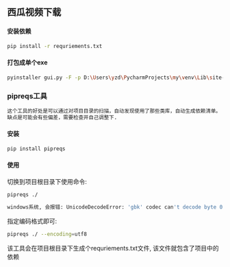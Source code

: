 ## 西瓜视频下载

#### 安装依赖
```sh
pip install -r requriements.txt
```

#### 打包成单个exe
```sh
pyinstaller gui.py -F -p D:\Users\yzd\PycharmProjects\my\venv\Lib\site-packages
```

### pipreqs工具
```sh
这个工具的好处是可以通过对项目目录的扫描，自动发现使用了那些类库，自动生成依赖清单。
缺点是可能会有些偏差，需要检查并自己调整下.
```

#### 安装
```sh
pip install pipreqs
```

#### 使用

切换到项目根目录下使用命令: 
```sh
pipreqs ./
```
```sh
windows系统, 会报错: UnicodeDecodeError: 'gbk' codec can't decode byte 0xa8 in position 2347: illegal multibyte sequence
```
指定编码格式即可: 
```sh
pipreqs ./ --encoding=utf8
```
该工具会在项目根目录下生成个requriements.txt文件, 该文件就包含了项目中的依赖
```
